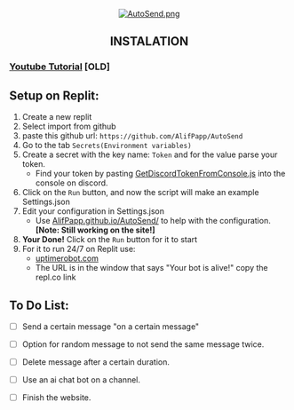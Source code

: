 <div>
  <p align="center">
    <a href="https://AlifPapp.github.io/AutoSend/">
    <img src="https://raw.githubusercontent.com/AlifPapp/AutoSend/gh-pages/images/AutoSend.png" align="center" alt="AutoSend.png"></a>
  </p>
</div>

<h2 align="center">INSTALATION</h2>

### [Youtube Tutorial](https://youtu.be/UqNXhebPqzQ) [OLD]

## Setup on Replit:
1. Create a new replit
2. Select import from github
3. paste this github url: `https://github.com/AlifPapp/AutoSend`
4. Go to the tab `Secrets(Environment variables)`
5. Create a secret with the key name: `Token` and for the value parse your token.
   * Find your token by pasting [GetDiscordTokenFromConsole.js](https://raw.githubusercontent.com/AlifPapp/AutoSend/main/GetDiscordTokenFromConsole/GetDiscordTokenFromConsole.js) into the console on discord.
6. Click on the `Run` button, and now the script will make an example Settings.json
7. Edit your configuration in Settings.json
   * Use [AlifPapp.github.io/AutoSend/](https://AlifPapp.github.io/AutoSend/) to help with the configuration. **[Note: Still working on the site!]**
8. **Your Done!** Click on the `Run` button for it to start
9. For it to run 24/7 on Replit use:
   * [uptimerobot.com](https://uptimerobot.com/)
   * The URL is in the window that says "Your bot is alive!" copy the repl.co link

## To Do List:
- [ ] Send a certain message "on a certain message"
- [ ] Option for random message to not send the same message twice.
- [ ] Delete message after a certain duration.
- [ ] Use an ai chat bot on a channel.
- [ ] Finish the website.



